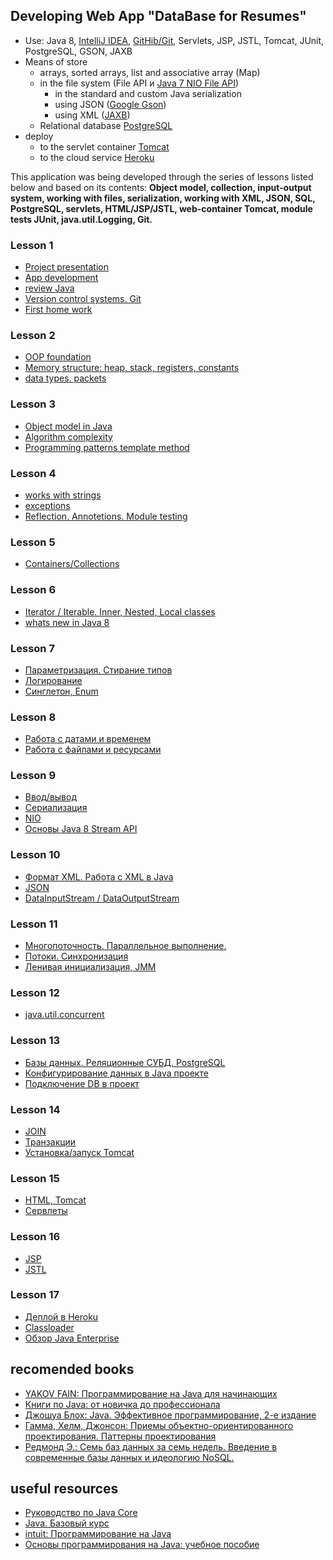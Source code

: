
## Developing Web App "DataBase for Resumes"
  -  Use: Java 8, <a href="https://zeroturnaround.com/rebellabs/java-tools-and-technologies-landscape-2016-trends/#java-ides-adoption">IntelliJ IDEA</a>,
    <a href="https://zeroturnaround.com/rebellabs/java-tools-and-technologies-landscape-2016-trends/#java-vcs-adoption">GitHib/Git</a>, Servlets, JSP, JSTL, Tomcat, JUnit, PostgreSQL, GSON, JAXB
  - Means of store
     -  arrays, sorted arrays, list and associative array (Map)
     -  in the file system (File API и <a href="http://www.quizful.net/post/java-nio-tutorial">Java 7 NIO File API</a>)
        - in the standard and custom Java serialization
        - using JSON (<a href="https://github.com/google/gson">Google Gson</a>)
        - using XML (<a href="https://ru.wikipedia.org/wiki/Java_Architecture_for_XML_Binding">JAXB</a>)
     -  Relational database <a href="https://ru.wikipedia.org/wiki/PostgreSQL">PostgreSQL</a>
  -  deploy
     - to the servlet container <a href="http://tomcat.apache.org/">Tomcat</a>
     - to the cloud service <a href="https://www.heroku.com/">Heroku</a>

This application was being developed through the series of lessons listed below and based on its contents:
**Object model, collection, input-output system, working with files, serialization, working with XML, JSON, SQL, PostgreSQL, servlets, HTML/JSP/JSTL, web-container Tomcat, module tests JUnit, java.util.Logging,  Git.**



### Lesson 1
 - [Project presentation](lesson/lesson1.md#-Вебинар-ПРЕЗЕНТАЦИЯ-обучения)
 - [App development](lesson/lesson1.md#-1-Разработка-ПО)
 - [review Java](lesson/lesson1.md#-3-Обзор-языка-java)
 - [Version control systems. Git](lesson/lesson1.md#-4-Системы-управления-версиями-git)
 - [First home work](lesson/lesson1.md#Домашнее-задание-hw1)

### Lesson 2
 - [OOP foundation](lesson/lesson2.md#Принципы-ООП)
 - [Memory structure: heap, stack, registers, constants](lesson/lesson2.md#Структура-памяти-куча-стек-регистры-константы)
 - [data types. packets](lesson/lesson2.md#Типы-данных-Пакеты)

### Lesson 3
 - [Object model in Java ](lesson/lesson3.md#Объектная-модель-в-java)
 - [Algorithm complexity](lesson/lesson3.md#Сложность-алгоритмов)
 - [Programming patterns template method](https://github.com/JavaOPs/JavaSE-Web/blob/master/lesson/lesson3.md#Паттерн-проектирования-Шаблонный-метод)
 
### Lesson 4
 - [works with strings](lesson/lesson4.md#Работа-со-строками)
 - [exceptions](lesson/lesson4.md#Исключения)
 - [Reflection. Annotetions. Module testing](lesson/lesson4.md#reflection-Аннотации-Модульное-тестирование)

### Lesson 5
 - [Containers/Collections](lesson/lesson5.md#Контейнерыколлекции)
 
### Lesson 6
 - [Iterator / Iterable. Inner, Nested, Local classes](lesson/lesson6.md#iterator--iterable-Вложенные-внутренние-локальные-и-анонимные-классы)
 - [whats new in Java 8](lesson/lesson6.md#Новое-в-java-8)

### Lesson 7
 - [Параметризация. Стирание типов](lesson/lesson7.md#Параметризация-Стирание-типов)
 - [Логирование](lesson/lesson7.md#Логирование)
 - [Синглетон, Enum](lesson/lesson7.md#Синглетон-enum)

### Lesson 8
 - [Работа с датами и временем](lesson/lesson8.md#Работа-с-датами-и-временем)
 - [Работа с файлами и ресурсами](lesson/lesson8.md#Работа-с-файлами-и-ресурсами)

### Lesson 9
 - [Ввод/вывод](lesson/lesson9.md#Вводвывод)
 - [Сериализация](lesson/lesson9.md#Сериализация)
 - [NIO](lesson/lesson9.md#nio)
 - [Основы Java 8 Stream API](lesson/lesson9.md#Основы-java-8-stream-api) 

### Lesson 10
 - [Формат XML. Работа с XML в Java](lesson/lesson10.md#Формат-xml-Работа-с-xml-в-java)
 - [JSON](lesson/lesson10.md#json)
 - [DataInputStream / DataOutputStream](lesson/lesson10.md#datainputstream--dataoutputstream)

### Lesson 11
 - [Многопоточность. Параллельное выполнение.](lesson/lesson11.md#Многопоточность-Параллельное-выполнение)
 - [Потоки. Синхронизация](lesson/lesson11.md#Потоки-Синхронизация)
 - [Ленивая инициализация, JMM](lesson/lesson11.md#Ленивая-инициализация-jmm)
 
### Lesson 12
 - [java.util.concurrent](lesson/lesson12.md#javautilconcurrent)

### Lesson 13
 - [Базы данных. Реляционные СУБД. PostgreSQL](lesson/lesson13.md#Базы-данных-Реляционные-СУБД-postgresql)
 - [Конфигурирование данных в Java проекте](lesson/lesson13.md#Конфигурирование-данных-в-java-проекте)
 - [Подключение DB в проект](lesson/lesson13.md#Подключение-db-в-проект)

### Lesson 14
 - [JOIN](lesson/lesson14.md#join)
 - [Транзакции](lesson/lesson14.md#Транзакции)
 - [Установка/запуск Tomcat](lesson/lesson14.md#Установказапуск-tomcat)

### Lesson 15
 - [HTML, Tomcat](lesson/lesson15.md#html-tomcat)
 - [Сервлеты](lesson/lesson15.md#Сервлеты)
 
### Lesson 16
 - [JSP](lesson/lesson16.md#jsp)
 - [JSTL](lesson/lesson16.md#jstl)
 
### Lesson 17
 - [Деплой в Heroku](lesson/lesson17.md#Деплой-в-heroku)
 - [Classloader](lesson/lesson17.md#classloader)
 - [Обзор Java Enterprise](lesson/lesson17.md#Обзор-java-enterprise)

## recomended books  
- <a href="http://myflex.org/books/java4kids/java4kids.htm">YAKOV FAIN: Программирование на Java для начинающих</a>
- <a href="https://habrahabr.ru/post/153373/">Книги по Java: от новичка до профессионала</a>
- <a href="http://scanlibs.com/java-effektivnoe-programmirovanie-2-e-izdanie">Джошуа Блох: Java. Эффективное программирование, 2-е издание</a>
- <a href="http://www.labirint.ru/books/87603/">Гамма, Хелм, Джонсон: Приемы объектно-ориентированного проектирования. Паттерны проектирования</a>
- <a href="http://www.bookvoed.ru/book?id=639284">Редмонд Э.: Семь баз данных за семь недель. Введение в современные базы данных и идеологию NoSQL.</a>

##  useful resources
- [Руководство по Java Core](http://proselyte.net/tutorials/java-core/)
- [Java. Базовый курс](https://stepik.org/course/Java-Базовый-курс-187)
- <a href="http://www.intuit.ru/studies/courses/16/16/info">intuit: Программирование на Java</a>
- <a href="http://sernam.ru/book_java.php">Основы программирования на Java: учебное пособие</a>
